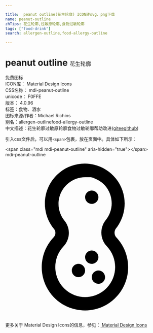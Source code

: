 ```yaml
---

title:  peanut outline(花生轮廓) ICON转svg、png下载
name: peanut-outline
zhTips: 花生轮廓,过敏原轮廓,食物过敏轮廓
tags: ["food-drink"]
search: allergen-outline,food-allergy-outline

---
```


# peanut outline  <small style="font-size: 60%;font-weight: 100">花生轮廓</small>


<div class="detail-page">
<p>
<span><span class="badge-success badge">免费图标</span> </span>
<br/>
<span>
ICON库：
<span class="badge-secondary badge">Material Design Icons</span> 
</span>
<br/>
<span>
CSS名称：
<span class="badge-secondary badge">mdi-peanut-outline</span> 
</span>
<br/>
<span>
unicode：
<span class="badge-secondary badge">F0FFE</span> 
<copy-btn content='F0FFE' btn-title=""></copy-btn>
<copy-btn :content='String.fromCodePoint(parseInt("F0FFE", 16))' btn-title="复制U"></copy-btn>
</span>
<br/>
<span>
版本：
<span class="badge-secondary badge">4.0.96</span> 
</span><br/><span>标签：<span class="badge-light badge"><router-link to="/tags/food-drink.html">食物、酒水</router-link></span></span>
<br/>
<span>图标来源/作者：<span class="badge-light badge">Michael Richins</span></span> 
<br/>
<span>别名：<span class="badge-light badge">allergen-outline</span><span class="badge-light badge">food-allergy-outline</span></span><br/><span class="zh-detail">中文描述：<span class="badge-primary badge">花生轮廓</span><span class="badge-primary badge">过敏原轮廓</span><span class="badge-primary badge">食物过敏轮廓</span><span class="help-link"><span>帮助改进</span>(<a href="https://gitee.com/liuwave/icon-helper/edit/master/json/material/peanut-outline.json" target="_blank" rel="noopener noreferrer">gitee</a><a href="https://github.com/liuwave/icon-helper/edit/master/json/material/peanut-outline.json" target="_blank" rel="noopener noreferrer">github</a></span>)</span><br/>
</p>
</div>
<div class="alert alert-dark">
  <i class="mdi mdi-peanut-outline mdi-48px"></i>
  <i class="mdi mdi-peanut-outline mdi-36px"></i>
  <i class="mdi mdi-peanut-outline mdi-24px"></i>
  <i class="mdi mdi-peanut-outline mdi-18px"></i>
</div>
<div>
  <p>引入css文件后，可以用<code>&lt;span&gt;</code>包裹，放在页面中。具体如下所示：    
  </p>
  <div class="alert alert-primary" style="font-size: 14px">
    &lt;span class="mdi mdi-peanut-outline" aria-hidden="true"&gt;&lt;/span&gt;
    <copy-btn content='<span class="mdi mdi-peanut-outline" aria-hidden="true"></span>'></copy-btn>
  </div>
  <div class="alert alert-secondary">
    <i class="mdi mdi-peanut-outline"
    style="font-size: 24px"
    aria-hidden="true"></i> mdi-peanut-outline
    <copy-btn content="mdi-peanut-outline" btn-title="复制图标名称"></copy-btn>
  </div>
</div>
<div id="svg" class="svg-wrap">
<svg xmlns="http://www.w3.org/2000/svg" viewBox="0 0 24 24"><path d="M12 23C11.53 23 11.07 22.95 10.61 22.85C7.1 22.1 4.87 18.64 5.62 15.13C5.87 13.95 6.45 12.87 7.28 12C7.62 11.64 7.62 11.08 7.28 10.72C5.2 8.14 5.6 4.36 8.18 2.28S14.54.607 16.62 3.19C18.39 5.38 18.39 8.5 16.62 10.72C16.33 11.13 16.37 11.7 16.72 12.06C19.17 14.68 19.04 18.8 16.41 21.25C15.22 22.37 13.64 23 12 23M12 3C11.09 3 10.2 3.31 9.5 3.89C8.55 4.65 8 5.79 8 7C8 7.91 8.31 8.79 8.88 9.5C9.84 10.64 9.77 12.33 8.73 13.41C7.03 15.22 7.13 18.07 8.94 19.77S13.6 21.38 15.3 19.56C16.92 17.83 16.92 15.14 15.3 13.41C14.23 12.32 14.15 10.6 15.12 9.41C16.5 7.69 16.22 5.17 14.5 3.79C14 3.41 13.47 3.14 12.88 3C12.59 3 12.29 3 12 3M12 6C12 6.55 12.45 7 13 7S14 6.55 14 6 13.55 5 13 5 12 5.45 12 6M14 19C14.55 19 15 18.55 15 18S14.55 17 14 17 13 17.45 13 18 13.45 19 14 19M13 16C13.55 16 14 15.55 14 15S13.55 14 13 14 12 14.45 12 15 12.45 16 13 16M11 18C11.55 18 12 17.55 12 17S11.55 16 11 16 10 16.45 10 17 10.45 18 11 18Z" /></svg>
</div>
<detail full-name='mdi-peanut-outline'></detail>
    
<div><p>更多关于 Material Design Icons的信息，参见：<a target="_blank" href="https://iconhelper.cn/material.html"> Material Design Icons</a>
</p></div>
